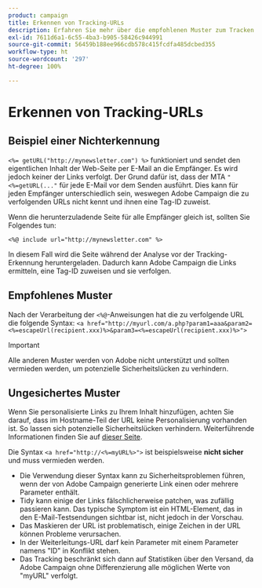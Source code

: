 ```yaml
---
product: campaign
title: Erkennen von Tracking-URLs
description: Erfahren Sie mehr über die empfohlenen Muster zum Tracken von URLs.
exl-id: 7611d6a1-6c55-4ba3-b905-58426c944991
source-git-commit: 56459b188ee966cdb578c415fcdfa485dcbed355
workflow-type: ht
source-wordcount: '297'
ht-degree: 100%

---
```


# Erkennen von Tracking-URLs

## Beispiel einer Nichterkennung

`<%= getURL("http://mynewsletter.com") %>` funktioniert und sendet den eigentlichen Inhalt der Web-Seite per E-Mail an die Empfänger. Es wird jedoch keiner der Links verfolgt. Der Grund dafür ist, dass der MTA `"<%=getURL(..."` für jede E-Mail vor dem Senden ausführt. Dies kann für jeden Empfänger unterschiedlich sein, weswegen Adobe Campaign die zu verfolgenden URLs nicht kennt und ihnen eine Tag-ID zuweist.

Wenn die herunterzuladende Seite für alle Empfänger gleich ist, sollten Sie Folgendes tun:

`<%@ include url="http://mynewsletter.com" %>`

In diesem Fall wird die Seite während der Analyse vor der Tracking-Erkennung heruntergeladen. Dadurch kann Adobe Campaign die Links ermitteln, eine Tag-ID zuweisen und sie verfolgen.

## Empfohlenes Muster

Nach der Verarbeitung der `<%@`-Anweisungen hat die zu verfolgende URL die folgende Syntax: `<a href="http://myurl.com/a.php?param1=aaa&param2=<%=escapeUrl(recipient.xxx)%>&param3=<%=escapeUrl(recipient.xxx)%>">`

>[!IMPORTANT]
>
>Alle anderen Muster werden von Adobe nicht unterstützt und sollten vermieden werden, um potenzielle Sicherheitslücken zu verhindern.

## Ungesichertes Muster

Wenn Sie personalisierte Links zu Ihrem Inhalt hinzufügen, achten Sie darauf, dass im Hostname-Teil der URL keine Personalisierung vorhanden ist. So lassen sich potenzielle Sicherheitslücken verhindern. Weiterführende Informationen finden Sie auf [dieser Seite](../../installation/using/privacy.md#url-personalization).

Die Syntax `<a href="http://<%=myURL%>">` ist beispielsweise **nicht sicher** und muss vermieden werden.

* Die Verwendung dieser Syntax kann zu Sicherheitsproblemen führen, wenn der von Adobe Campaign generierte Link einen oder mehrere Parameter enthält.
* Tidy kann einige der Links fälschlicherweise patchen, was zufällig passieren kann. Das typische Symptom ist ein HTML-Element, das in den E-Mail-Testsendungen sichtbar ist, nicht jedoch in der Vorschau.
* Das Maskieren der URL ist problematisch, einige Zeichen in der URL können Probleme verursachen.
* In der Weiterleitungs-URL darf kein Parameter mit einem Parameter namens &quot;ID&quot; in Konflikt stehen.
* Das Tracking beschränkt sich dann auf Statistiken über den Versand, da Adobe Campaign ohne Differenzierung alle möglichen Werte von &quot;myURL&quot; verfolgt.
